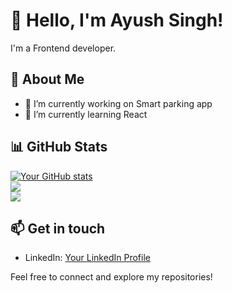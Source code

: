 # 👋 Hello, I'm Ayush Singh!

I'm a Frontend developer.

## 🌱 About Me

- 🔭 I’m currently working on Smart parking app 
- 🌱 I’m currently learning React

## 📊 GitHub Stats

[![Your GitHub stats](https://github-readme-stats.vercel.app/api?username=yourusername)](https://github.com/anuraghazra/github-readme-stats)<br/>
![](https://github-readme-streak-stats.herokuapp.com/?user=nwaliaez&theme=dark&hide_border=false)<br/>
![](https://github-readme-stats.vercel.app/api/top-langs/?username=nwaliaez&theme=dark&hide_border=false&include_all_commits=false&count_private=false&layout=compact)

## 📫 Get in touch

- LinkedIn: [Your LinkedIn Profile](https://www.linkedin.com/in/ayush-singh-61503a211)

Feel free to connect and explore my repositories!
